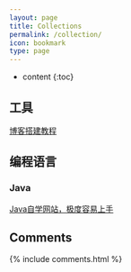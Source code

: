 ```yaml
---
layout: page
title: Collections
permalink: /collection/
icon: bookmark
type: page
---
```


* content
{:toc}

## 工具

[博客搭建教程](https://blog.csdn.net/xudailong_blog/article/details/78762262)

## 编程语言

### Java

[Java自学网站，极度容易上手](http://how2j.cn?p=43065)

## Comments

{% include comments.html %}

